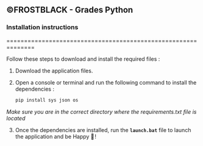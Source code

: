## ©FROSTBLACK - Grades Python

### Installation instructions
==============================================================

Follow these steps to download and install the required files :

1. Download the application files.
 
3. Open a console or terminal and run the following command to install the dependencies :

   ```bash
   pip install sys json os
  _Make sure you are in the correct directory where the requirements.txt file is located_
  
  3. Once the dependencies are installed, run the __`launch.bat`__ file to launch the application and be Happy 🥰 !
